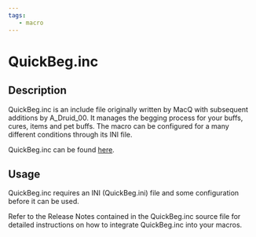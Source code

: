```yaml
---
tags:
   - macro
---
```

# QuickBeg.inc

## Description

QuickBeg.inc is an include file originally written by MacQ with subsequent additions by A\_Druid\_00. It manages the begging process for your buffs, cures, items and pet buffs. The macro can be configured for a many different conditions through its INI file.

QuickBeg.inc can be found [here](https://macroquest2.com/phpBB3/viewtopic.php?t=12011).

## Usage

QuickBeg.inc requires an INI (QuickBeg.ini) file and some configuration before it can be used.

Refer to the Release Notes contained in the QuickBeg.inc source file for detailed instructions on how to integrate QuickBeg.inc into your macros.

